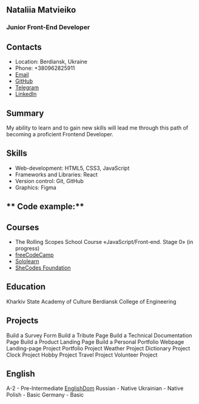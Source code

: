 ## Nataliia Matvieiko

### Junior Front-End Developer

**Contacts**
---
 - Location: Berdiansk, Ukraine
 - Phone: +380962825911
 - [Email](natalimatveyko@gmaill.com)
 - [GitHub](https://github.com/Nataliia-Matvieiko)
 - [Telegram](https://t.me/NataliMatvieiko)
 - [LinkedIn](https://www.linkedin.com/in/nataliia-matvieiko/)

**Summary**
---
My ability to learn and to gain new skills will lead me through this path of becoming a proficient Frontend Developer.

**Skills**
---
 - Web-development: HTML5, CSS3, JavaScript
 - Frameworks and Libraries: React
 - Version control: Git, GitHub
 - Graphics: Figma 

** Code example:**
---

**Courses**
---
 - The Rolling Scopes School Course «JavaScript/Front-end. Stage 0» (in progress)
 - [freeCodeCamp](https://www.freecodecamp.org/ukrainian/certification/Nataliia_Matvieiko/responsive-web-design)
 - [Sololearn](https://www.sololearn.com/certificates/CT-UA8VGLC7)
 - [SheCodes Foundation](https://www.shecodes.io/graduates/50768-nataliia-matvieiko)

**Education**
---
Kharkiv State Academy of Culture
Berdiansk College of Engineering

**Projects**
---
Build a Survey Form
Build a Tribute Page
Build a Technical Documentation Page
Build a Product Landing Page
Build a Personal Portfolio Webpage
Landing-page Project
Portfolio Project
Weather Project
Dictionary Project
Clock Project
Hobby Project
Travel Project
Volunteer Project

**English**
---
A-2 - Pre-Intermediate [EnglishDom](https://www.englishdom.com/ua/cn/0ec93c1f)
Russian - Native
Ukrainian - Native
Polish - Basic
Germany - Basic 
